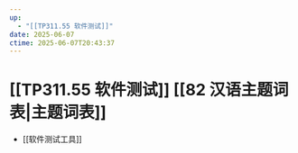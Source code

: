 ```yaml
---
up:
  - "[[TP311.55 软件测试]]"
date: 2025-06-07
ctime: 2025-06-07T20:43:37
---
```


# [[TP311.55 软件测试]] [[82 汉语主题词表|主题词表]]

- [[软件测试工具]]
